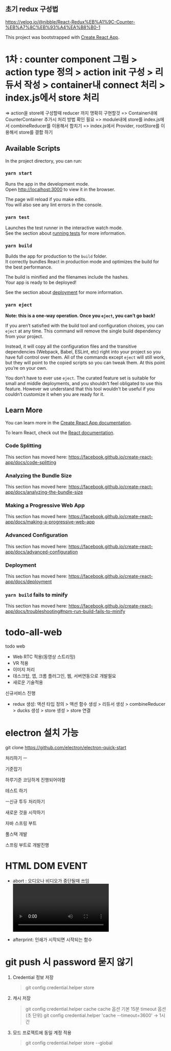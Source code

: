 ## 초기 redux 구성법

https://velog.io/@nibble/React-Redux%EB%A1%9C-Counter-%EB%A7%8C%EB%93%A4%EA%B8%B0-1

This project was bootstrapped with [Create React App](https://github.com/facebook/create-react-app).

# 1차 : counter component 그림 > action type 정의 > action init 구성 > 리듀서 작성 > container내 connect 처리 > index.js에서 store 처리

=> action을 store에 구성할때 reducer 까지 명확히 구현할것
=> Container내에 CounterContainer 추가시 처리 방법 확인 필요
=> module내에 store를 index.js에서 combineReducer를 이용해서 합치기
=> index.js에서 Provider, rootStore를 이용해서 store를 결합 하기

## Available Scripts

In the project directory, you can run:

### `yarn start`

Runs the app in the development mode.<br />
Open [http://localhost:3000](http://localhost:3000) to view it in the browser.

The page will reload if you make edits.<br />
You will also see any lint errors in the console.

### `yarn test`

Launches the test runner in the interactive watch mode.<br />
See the section about [running tests](https://facebook.github.io/create-react-app/docs/running-tests) for more information.

### `yarn build`

Builds the app for production to the `build` folder.<br />
It correctly bundles React in production mode and optimizes the build for the best performance.

The build is minified and the filenames include the hashes.<br />
Your app is ready to be deployed!

See the section about [deployment](https://facebook.github.io/create-react-app/docs/deployment) for more information.

### `yarn eject`

**Note: this is a one-way operation. Once you `eject`, you can’t go back!**

If you aren’t satisfied with the build tool and configuration choices, you can `eject` at any time. This command will remove the single build dependency from your project.

Instead, it will copy all the configuration files and the transitive dependencies (Webpack, Babel, ESLint, etc) right into your project so you have full control over them. All of the commands except `eject` will still work, but they will point to the copied scripts so you can tweak them. At this point you’re on your own.

You don’t have to ever use `eject`. The curated feature set is suitable for small and middle deployments, and you shouldn’t feel obligated to use this feature. However we understand that this tool wouldn’t be useful if you couldn’t customize it when you are ready for it.

## Learn More

You can learn more in the [Create React App documentation](https://facebook.github.io/create-react-app/docs/getting-started).

To learn React, check out the [React documentation](https://reactjs.org/).

### Code Splitting

This section has moved here: https://facebook.github.io/create-react-app/docs/code-splitting

### Analyzing the Bundle Size

This section has moved here: https://facebook.github.io/create-react-app/docs/analyzing-the-bundle-size

### Making a Progressive Web App

This section has moved here: https://facebook.github.io/create-react-app/docs/making-a-progressive-web-app

### Advanced Configuration

This section has moved here: https://facebook.github.io/create-react-app/docs/advanced-configuration

### Deployment

This section has moved here: https://facebook.github.io/create-react-app/docs/deployment

### `yarn build` fails to minify

This section has moved here: https://facebook.github.io/create-react-app/docs/troubleshooting#npm-run-build-fails-to-minify

# todo-all-web

todo web

- Web RTC 적용(동영상 스트리밍)
- VR 적용
- 이미지 처리
- 데스크탑, 앱, 크롬 플러그인, 웹, 서버연동으로 개발필요
- 새로운 기술적용

신규서비스 진행

- redux 생성: 액션 타입 정의 > 액션 함수 생성 > 리듀서 생성 > combineReducer > ducks 생성 > store 생성 > store 연결

# electron 설치 가능

git clone https://github.com/electron/electron-quick-start

처리하기 ㅡ

기준잡기

하루기준 코딩하게 진행되어야함

테스트 하기

ㅡ신규 투두 처리하기

새로운 것을 시작하기

자바 스프링 부트

풀스택 개발

스프링 부트로 개발진행

# HTML DOM EVENT

- abort : 오디오나 비디오가 중단될때 쓰임
  <video onabort="myFunction()">
  object.onabort = function(){ myScript }
  object.addEventListener("abort", myScript );

- afterprint: 인쇄가 시작되면 시작되는 함수
  <body onafterprint="myFunction()">

# git push 시 password 묻지 않기

1. Credential 정보 저장

   > git config credential.helper store

2. 캐시 저장

   > git config credential.helper cache
   > cache 옵션 기본 15분
   > timeout 옵션(초 단위)
   > git config credential.helper 'cache --timeout=3600'
   > -> 1시간

3. 모드 프로젝트에 동일 계정 적용
   > git config credential.helper store --global
